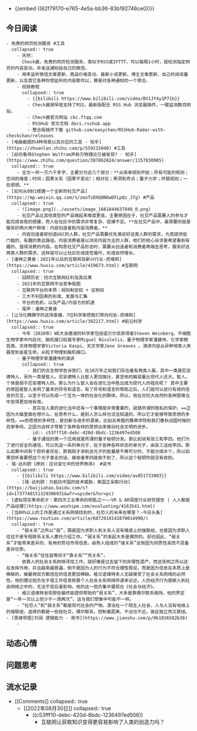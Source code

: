 - {{embed ((62f79170-e765-4e5a-bb36-83b192746ce0))}}
## 今日阅读
	- 免费的网页检测服务 #工具
	  collapsed:: true
		- 天然:
		  Check酱，免费的网页检测服务，类似于RSS或IFTTT，可以每隔1小时，就检测指定网页的内容变动，并发送通知给自己的微信。
		- 用来监听微信文章更新、商品价格变动、最新小说更新、博主文章更新、自己的阅读量更新，以及其它各种你想监听的内容都可以，算是对各种通知的一个聚合。
		- 视频教程
		  collapsed:: true
			- {{bilibili https://www.bilibili.com/video/BV1JY4y1P71b}}
			- Check酱很早就支持了RSS，最新版配合 RSS Hub 浏览器插件，一键监测数百网站。
			- Check酱官方网站 ckc.ftqq.com
			- RSSHub 官方文档 docs.rsshub.app
			- 整合版插件下载 github.com/easychen/RSSHub-Radar-with-checkchan/releases
	- [电脑截图的4种场景以及对应的工具 - 知乎](https://zhuanlan.zhihu.com/p/559215040) #工具
	- [如何看待Stephen Wolfram声称万物理论已被发现? - 知乎](https://www.zhihu.com/question/387862824/answer/1157830985)
	  collapsed:: true
		- 全文一共一万六千多字，主要分为这几个部分：**从简单规则开始；所有可能的规则；空间的维度；时间；因果关系（因果不变论）；相对论；黑洞和奇点；量子力学；终极规则；一些感想。**
	- [如何从0到1搭建一个全新的社交产品](https://mp.weixin.qq.com/s/zeoTsDXQ8NOwDFLpQz_J7g) #产品
	  collapsed:: true
		- ![image.png](../assets/image_1661844637848_0.png)
		- 社交产品比其他类型的产品做起来难度更高，主要原因在于，社交产品需要人的参与才能完成自我的搭建，而人在社区中的需求非常复杂、捉摸不定。**在社交产品中，最首要的就是服务好两大用户群体：内容创造者和内容消费者。**
		- 内容创造者即创造UGC的人群，社交产品需要优先满足好这类人群的需求，为其提供低门槛的、有趣的表达路径。内容消费者是以浏览内容为主的人群，他们的核心诉求是希望看到有趣的、值得消费的内容。在构思社交产品形态时，需要从创造者和消费者两端去思考，服务好这两类人群的需求，这样就可以让社区形成良性循环，形成自然增长。
	- [诸神之黄昏：2021年以后的互联网及新兴行业-虎嗅网](https://www.huxiu.com/article/419673.html) #互联网
	  collapsed:: true
		- 回顾历史：四次互联网红利及其后果
		- 2021年的互联网平台竞争版图
		- 互联网平台的本质：规则制定权 + 征税权
		- 三大不利因素的形成、发展与汇集
		- 平台的危机，以及产品/内容方的机遇
		- 尾声：诸神之黄昏
	- [让马化腾蹲守的这场直播，7位科学家把我们带向何处-虎嗅网](https://www.huxiu.com/article/392217.html) #前沿科学
	  collapsed:: true
		- 今年（2020年）WE大会邀请的科学家包括诺贝尔奖获得者Steven Weinberg、干细胞生物学家中内启光、脑机接口权威专家Miguel Nicolelis、量子物理学家潘建伟、化学家鲍哲南、天体物理学家Victoria Kaspi、天文学家Jane Greaves 。演讲内容从异种培育人体器官到金星生命，从粒子物理到脑机接口。
		- 量子物理学家潘建伟的演讲
		  collapsed:: true
			- 我们的古生物学告诉我们，在10万年之前我们存在着有两类人属。其中一类是尼安德特人，另外一类是智人。尼安德特人比智人更加强壮，甚至他的脑容量比现代人还大。智人，个体是弱于尼安德特人的。那么为什么智人会在进化当中胜出成为现代人的祖先呢？ 其中主要的原因是智人发明了基本的符号和语言。有了符号和语言的帮助之后，人们就可以进行有效的信息的交互，以至于可以形成一个互为一体的社会化的群体。所以，他在对抗大自然的各种困难当中变得更加地有效。
			- 其实在人类的进化当中还有一个事情是非常重要的，就是所谓的隐私的保护。==正因为大脑里面在想什么，在思考什么，是别人怎么样也没法知道的，所以它才能够导致思想的多样性。==而思想的多样性，是创新与进步的源泉。比如古希腊的雅典学院和我们春秋战国时候的百家争鸣，正因为这样才导致了各种各样的思想出来推动社会文明的进步。
			  id:: c53fff10-debc-420d-8bdc-1236497ed506
			- 量子通信的第一个应用就是所谓的量子秘钥分发。那比如说有张三和李四，他们为了进行安全的通信，可以先送一系列单光子，处于各种各样状态的单光子，由张三送给李四。那么如果中间有个窃听者存在，那我刚才讲到这光子的能量是不再可分的，不能分成半个，所以如果窃听者要把这个光子拿走的话，接收者李四就收不到了，所以这个秘钥你就没有收到。
	- 瑞·达利欧《原则：应对变化中的世界秩序》 #读书
	  collapsed:: true
		- {{bilibili https://www.bilibili.com/video/av851733803}}
		- [瑞·达利欧：为抵抗中国的技术威胁，美国正采取行动](https://baijiahao.baidu.com/s?id=1737740151329306931&wfr=spider&for=pc)
	- [虚拟现实革命前夕：第四次工业革命的钥匙之一——VR & AR深度行业研究报告 | 人人都是产品经理](https://www.woshipm.com/evaluating/4163541.html)
	- [当80%以上的工作是通过关系网络找到的，社恐人的未来在哪里？-今日头条](https://www.toutiao.com/article/6872918141870014990/)
	  collapsed:: true
		- “弱关系”之所以“弱”，既是因为求职人和关系人没有情感上的强联结，也是因为求职人往往不是专程联系关系人委托介绍工作。“弱关系”的发起大多是偶然的。却也因此，“弱关系”才能带来差异的、有用的劳动市场信息。由熟人组成的“强关系”反倒因为同质性高而不具备差异优势。
		- “强关系”往往就等同于“靠关系”“凭关系”。
		- 依靠人的社会关系网络寻找工作，就好像是过去留下的非理性遗产。而这张网之所以还在发挥作用，并且越来越普遍，倒不是因为人的行为不符合理性假设，而是因为信息在本质上是稀缺的，被雇佣双方都信任的信息更加稀缺。格兰诺维特本人无疑接受了社会关系网络的必然性。他的理论抱负在于借工作信息依靠个人社会关系网络传递来论述，人的经济行为是嵌入到社会网络之中的，无法不受后者影响。他的这一抱负集中展现在《社会与经济》。
		- 格兰诺维特发现那些最终能提供帮助的“弱关系”，大多是靠偶尔联系维持。他的界定是“一年一次以上但少于一周两次”。这与我们想象中可能不一样。
		- “社恐人”和“弱关系”都是现代社会的产物。漂泊在一个陌生人社会，人与人没有地缘上的强联结，选择的都是一些轻社交，偶尔联系，控制着距离，不远也不近。彼此独立而又联结。
	- [思维导图|刘润 逻辑能力 - 简书](https://www.jianshu.com/p/0b1836582b36)
		-
## 动态心情
## 问题思考
## 流水记录
- [[Comments]]
  collapsed:: true
	- [[2022年08月30日]]
	  collapsed:: true
		- ((c53fff10-debc-420d-8bdc-1236497ed506))
			- 互联网让获取知识变得更容易影响了人类的创造力吗？